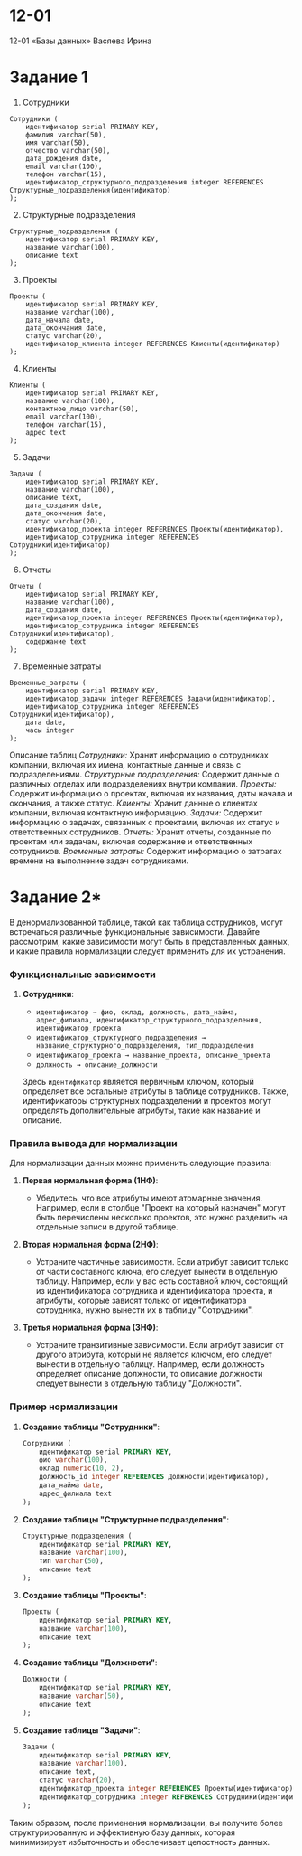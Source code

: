 # 12-01
12-01 «Базы данных» Васяева Ирина
# Задание 1
1. Сотрудники
```
Сотрудники (
    идентификатор serial PRIMARY KEY,
    фамилия varchar(50),
    имя varchar(50),
    отчество varchar(50),
    дата_рождения date,
    email varchar(100),
    телефон varchar(15),
    идентификатор_структурного_подразделения integer REFERENCES Структурные_подразделения(идентификатор)
);
```
2. Структурные подразделения
```
Структурные_подразделения (
    идентификатор serial PRIMARY KEY,
    название varchar(100),
    описание text
);
```
3. Проекты
```
Проекты (
    идентификатор serial PRIMARY KEY,
    название varchar(100),
    дата_начала date,
    дата_окончания date,
    статус varchar(20),
    идентификатор_клиента integer REFERENCES Клиенты(идентификатор)
);
```
4. Клиенты
```
Клиенты (
    идентификатор serial PRIMARY KEY,
    название varchar(100),
    контактное_лицо varchar(50),
    email varchar(100),
    телефон varchar(15),
    адрес text
);
```
5. Задачи
```
Задачи (
    идентификатор serial PRIMARY KEY,
    название varchar(100),
    описание text,
    дата_создания date,
    дата_окончания date,
    статус varchar(20),
    идентификатор_проекта integer REFERENCES Проекты(идентификатор),
    идентификатор_сотрудника integer REFERENCES Сотрудники(идентификатор)
);
```
6. Отчеты
```
Отчеты (
    идентификатор serial PRIMARY KEY,
    название varchar(100),
    дата_создания date,
    идентификатор_проекта integer REFERENCES Проекты(идентификатор),
    идентификатор_сотрудника integer REFERENCES Сотрудники(идентификатор),
    содержание text
);
```
7. Временные затраты
```
Временные_затраты (
    идентификатор serial PRIMARY KEY,
    идентификатор_задачи integer REFERENCES Задачи(идентификатор),
    идентификатор_сотрудника integer REFERENCES Сотрудники(идентификатор),
    дата date,
    часы integer
);
```
Описание таблиц
*Сотрудники:* Хранит информацию о сотрудниках компании, включая их имена, контактные данные и связь с подразделениями.
*Структурные подразделения:* Содержит данные о различных отделах или подразделениях внутри компании.
*Проекты:* Содержит информацию о проектах, включая их названия, даты начала и окончания, а также статус.
*Клиенты:* Хранит данные о клиентах компании, включая контактную информацию.
*Задачи:* Содержит информацию о задачах, связанных с проектами, включая их статус и ответственных сотрудников.
*Отчеты:* Хранит отчеты, созданные по проектам или задачам, включая содержание и ответственных сотрудников.
*Временные затраты:* Содержит информацию о затратах времени на выполнение задач сотрудниками.
# Задание 2*
В денормализованной таблице, такой как таблица сотрудников, могут встречаться различные функциональные зависимости. Давайте рассмотрим, какие зависимости могут быть в представленных данных, и какие правила нормализации следует применить для их устранения.

### Функциональные зависимости

1. **Сотрудники**:
   - `идентификатор → фио, оклад, должность, дата_найма, адрес_филиала, идентификатор_структурного_подразделения, идентификатор_проекта`
   - `идентификатор_структурного_подразделения → название_структурного_подразделения, тип_подразделения`
   - `идентификатор_проекта → название_проекта, описание_проекта`
   - `должность → описание_должности`
   
   Здесь `идентификатор` является первичным ключом, который определяет все остальные атрибуты в таблице сотрудников. Также, идентификаторы структурных подразделений и проектов могут определять дополнительные атрибуты, такие как название и описание.

### Правила вывода для нормализации

Для нормализации данных можно применить следующие правила:

1. **Первая нормальная форма (1НФ)**:
   - Убедитесь, что все атрибуты имеют атомарные значения. Например, если в столбце "Проект на который назначен" могут быть перечислены несколько проектов, это нужно разделить на отдельные записи в другой таблице.

2. **Вторая нормальная форма (2НФ)**:
   - Устраните частичные зависимости. Если атрибут зависит только от части составного ключа, его следует вынести в отдельную таблицу. Например, если у вас есть составной ключ, состоящий из идентификатора сотрудника и идентификатора проекта, и атрибуты, которые зависят только от идентификатора сотрудника, нужно вынести их в таблицу "Сотрудники".

3. **Третья нормальная форма (3НФ)**:
   - Устраните транзитивные зависимости. Если атрибут зависит от другого атрибута, который не является ключом, его следует вынести в отдельную таблицу. Например, если должность определяет описание должности, то описание должности следует вынести в отдельную таблицу "Должности".

### Пример нормализации

1. **Создание таблицы "Сотрудники"**:
   ```sql
   Сотрудники (
       идентификатор serial PRIMARY KEY,
       фио varchar(100),
       оклад numeric(10, 2),
       должность_id integer REFERENCES Должности(идентификатор),
       дата_найма date,
       адрес_филиала text
   );
   ```

2. **Создание таблицы "Структурные подразделения"**:
   ```sql
   Структурные_подразделения (
       идентификатор serial PRIMARY KEY,
       название varchar(100),
       тип varchar(50),
       описание text
   );
   ```

3. **Создание таблицы "Проекты"**:
   ```sql
   Проекты (
       идентификатор serial PRIMARY KEY,
       название varchar(100),
       описание text
   );
   ```

4. **Создание таблицы "Должности"**:
   ```sql
   Должности (
       идентификатор serial PRIMARY KEY,
       название varchar(50),
       описание text
   );
   ```

5. **Создание таблицы "Задачи"**:
   ```sql
   Задачи (
       идентификатор serial PRIMARY KEY,
       название varchar(100),
       описание text,
       статус varchar(20),
       идентификатор_проекта integer REFERENCES Проекты(идентификатор),
       идентификатор_сотрудника integer REFERENCES Сотрудники(идентификатор)
   );
   ```

Таким образом, после применения нормализации, вы получите более структурированную и эффективную базу данных, которая минимизирует избыточность и обеспечивает целостность данных.
